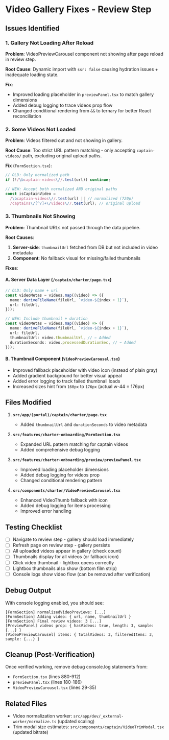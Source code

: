 # Video Gallery Fixes - Review Step

## Issues Identified

### 1. Gallery Not Loading After Reload

**Problem**: VideoPreviewCarousel component not showing after page reload in review step.

**Root Cause**: Dynamic import with `ssr: false` causing hydration issues + inadequate loading state.

**Fix**:

- Improved loading placeholder in `previewPanel.tsx` to match gallery dimensions
- Added debug logging to trace videos prop flow
- Changed conditional rendering from `&&` to ternary for better React reconciliation

### 2. Some Videos Not Loaded

**Problem**: Videos filtered out and not showing in gallery.

**Root Cause**: Too strict URL pattern matching - only accepting `captain-videos/` path, excluding original upload paths.

**Fix** (`FormSection.tsx`):

```typescript
// OLD: Only normalized path
if (!/\bcaptain-videos\//.test(url)) continue;

// NEW: Accept both normalized AND original paths
const isCaptainVideo =
  /\bcaptain-videos\//.test(url) || // normalized (720p)
  /captains\/[^/]+\/videos\//.test(url); // original upload
```

### 3. Thumbnails Not Showing

**Problem**: Thumbnail URLs not passed through the data pipeline.

**Root Causes**:

1. **Server-side**: `thumbnailUrl` fetched from DB but not included in video metadata
2. **Component**: No fallback visual for missing/failed thumbnails

**Fixes**:

#### A. Server Data Layer (`/captain/charter/page.tsx`)

```typescript
// OLD: Only name + url
const videoMetas = videos.map((video) => ({
  name: deriveFileName(fileUrl, `video-${index + 1}`),
  url: fileUrl,
}));

// NEW: Include thumbnail + duration
const videoMetas = videos.map((video) => ({
  name: deriveFileName(fileUrl, `video-${index + 1}`),
  url: fileUrl,
  thumbnailUrl: video.thumbnailUrl, // ← Added
  durationSeconds: video.processedDurationSec, // ← Added
}));
```

#### B. Thumbnail Component (`VideoPreviewCarousel.tsx`)

- Improved fallback placeholder with video icon (instead of plain gray)
- Added gradient background for better visual appeal
- Added error logging to track failed thumbnail loads
- Increased sizes hint from `160px` to `176px` (actual w-44 = 176px)

## Files Modified

1. **`src/app/(portal)/captain/charter/page.tsx`**

   - Added `thumbnailUrl` and `durationSeconds` to video metadata

2. **`src/features/charter-onboarding/FormSection.tsx`**

   - Expanded URL pattern matching for captain videos
   - Added comprehensive debug logging

3. **`src/features/charter-onboarding/preview/previewPanel.tsx`**

   - Improved loading placeholder dimensions
   - Added debug logging for videos prop
   - Changed conditional rendering pattern

4. **`src/components/charter/VideoPreviewCarousel.tsx`**
   - Enhanced VideoThumb fallback with icon
   - Added debug logging for items processing
   - Improved error handling

## Testing Checklist

- [ ] Navigate to review step - gallery should load immediately
- [ ] Refresh page on review step - gallery persists
- [ ] All uploaded videos appear in gallery (check count)
- [ ] Thumbnails display for all videos (or fallback icon)
- [ ] Click video thumbnail - lightbox opens correctly
- [ ] Lightbox thumbnails also show (bottom film strip)
- [ ] Console logs show video flow (can be removed after verification)

## Debug Output

With console logging enabled, you should see:

```
[FormSection] normalizedVideoPreviews: [...]
[FormSection] Adding video: { url, name, thumbnailUrl }
[FormSection] Final review videos: 3 [...]
[PreviewPanel] videos prop: { hasVideos: true, length: 3, sample: {...} }
[VideoPreviewCarousel] items: { totalVideos: 3, filteredItems: 3, sample: {...} }
```

## Cleanup (Post-Verification)

Once verified working, remove debug console.log statements from:

- `FormSection.tsx` (lines 880-912)
- `previewPanel.tsx` (lines 180-186)
- `VideoPreviewCarousel.tsx` (lines 29-35)

## Related Files

- Video normalization worker: `src/app/dev/_external-worker/normalize.ts` (updated scaling)
- Trim modal size estimates: `src/components/captain/VideoTrimModal.tsx` (updated bitrate)
